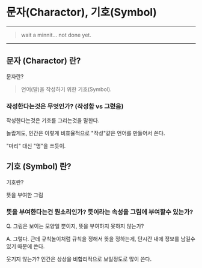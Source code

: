 # 문자(Charactor), 기호(Symbol)

---

> wait a minnit... not done yet.

---

## 문자 (Charactor) 란?

문자란?

> 언어(말)을 작성하기 위한 기호(Symbol).

### 작성한다는것은 무엇인가? (작성함 vs 그렸음)

작성한다는것은 기호를 그리는것을 말한다.

놀랍게도, 인간은 이렇게 비효율적으로 "작성"같은 언어를 만들어서 쓴다.

"마리" 대신 "명"을 쓰듯이.

## 기호 (Symbol) 란?

기호란?

뜻을 부여한 그림

### 뜻을 부여한다는건 뭔소리인가? 뜻이라는 속성을 그림에 부여할수 있는가?

Q. 그림은 보이는 모양일 뿐이지, 뜻을 부여하지 못하지 않는가?

A. 그렇다. 근데 규칙놀이처럼 규칙을 정해서 뜻을 정하는게, 단시간 내에 정보를 남길수 있기 때문에 쓴다.

웃기지 않는가? 인간은 상상을 비합리적으로 보일정도로 많이 쓴다.